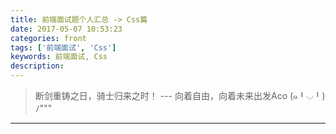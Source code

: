 ```yaml
---
title: 前端面试题个人汇总 -> Css篇
date: 2017-05-07 10:53:23
categories: front
tags: ['前端面试', 'Css']
keywords: 前端面试, Css
description:
---
```

> 断剑重铸之日，骑士归来之时！   --- 向着自由，向着未来出发Aco (๑╹◡╹)ﾉ"""

---
